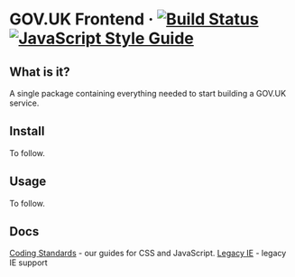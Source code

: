 GOV.UK Frontend ·
[![Build Status](https://travis-ci.org/alphagov/govuk-frontend.svg?branch=master)](https://travis-ci.org/alphagov/govuk-frontend)
[![JavaScript Style Guide](https://img.shields.io/badge/code_style-standard-brightgreen.svg)](https://standardjs.com)
=====================

## What is it?

A single package containing everything needed to start building a GOV.UK service.

## Install

To follow.

## Usage

To follow.

## Docs

[Coding Standards](/docs/coding-standards/) - our guides for CSS and JavaScript.
[Legacy IE](/docs/legacy-ie.md) - legacy IE support
